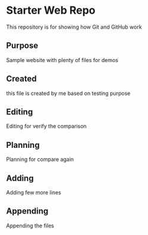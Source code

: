 # Starter Web Repo

This repository is for showing how Git and GitHub work

## Purpose

Sample website with plenty of files for demos

##  Created
this file is created by me based on testing purpose

##  Editing
Editing for verify the comparison

##  Planning
Planning for compare again

## Adding
Adding few more lines

## Appending

Appending the files

